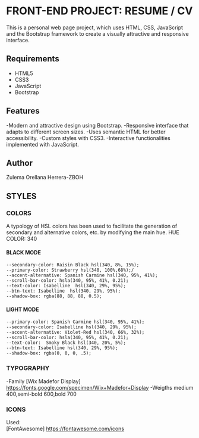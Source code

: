 # FRONT-END PROJECT: RESUME / CV
This is a personal web page project, which uses HTML, CSS, JavaScript and the Bootstrap framework to create a visually attractive and responsive interface.

## Requirements
- HTML5
- CSS3
- JavaScript
- Bootstrap

## Features
-Modern and attractive design using Bootstrap.
-Responsive interface that adapts to different screen sizes.
-Uses semantic HTML for better accessibility.
-Custom styles with CSS3.
-Interactive functionalities implemented with JavaScript.

## Author
Zulema Orellana Herrera-ZBOH

## STYLES
### COLORS
A typology of HSL colors has been used to facilitate the generation of secondary and alternative colors, etc. by modifying the main hue.
HUE COLOR: 340


#### BLACK MODE
    --secondary-color: Raisin Black hsl(340, 8%, 15%);
    --primary-color: Strawberry hsl(340, 100%,68%);/
    --accent-alternative: Spanish Carmine hsl(340, 95%, 41%);
    --scroll-bar-color: hsla(340, 95%, 41%, 0.21);
    --text-color: Isabelline  hsl(340, 29%, 95%);
    --btn-text: Isabelline  hsl(340, 29%, 95%);
    --shadow-box: rgba(88, 88, 88, 0.5);
#### LIGHT MODE
    --primary-color: Spanish Carmine hsl(340, 95%, 41%);
    --secondary-color: Isabelline hsl(340, 29%, 95%);
    --accent-alternative: Violet-Red hsl(340, 66%, 32%);
    --scroll-bar-color: hsla(340, 95%, 41%, 0.21);
    --text-color:  Smoky Black hsl(340, 20%, 5%);
    --btn-text: Isabelline hsl(340, 29%, 95%);
    --shadow-box: rgba(0, 0, 0, .5);

### TYPOGRAPHY
-Family [Wix Madefor Display] https://fonts.google.com/specimen/Wix+Madefor+Display
-Weigths medium 400,semi-bold 600,bold 700

### ICONS
Used:    
[FontAwesome] https://fontawesome.com/icons
